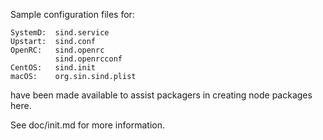 Sample configuration files for:
```
SystemD:  sind.service
Upstart:  sind.conf
OpenRC:   sind.openrc
          sind.openrcconf
CentOS:   sind.init
macOS:    org.sin.sind.plist
```
have been made available to assist packagers in creating node packages here.

See doc/init.md for more information.

